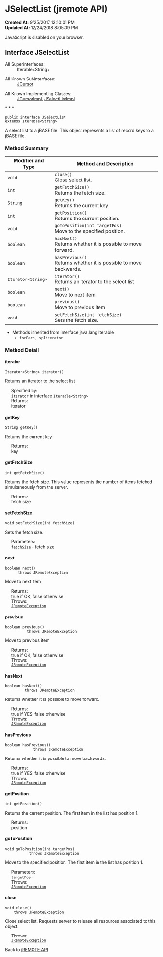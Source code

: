 # JSelectList (jremote API)

**Created At:** 9/25/2017 12:10:01 PM  
**Updated At:** 12/24/2018 8:05:09 PM  

<noscript><div>JavaScript is disabled on your browser.</div></noscript><!-- ========= START OF TOP NAVBAR ======= -->
<!--   -->

## Interface JSelectList

<dl><dt>All Superinterfaces:</dt><dd>Iterable&lt;String&gt;</dd></dl><dl><dt>All Known Subinterfaces:</dt><dd><a href="/39248-jremote/com_jbase_jremote_jcursor" title="interface in com.jbase.jremote">JCursor</a></dd></dl><dl><dt>All Known Implementing Classes:</dt><dd><a href="/39250-io/com_jbase_jremote_io_jcursorimpl" title="class in com.jbase.jremote.io">JCursorImpl</a>, <a href="/39250-io/com_jbase_jremote_io_JSelectListImpl" title="class in com.jbase.jremote.io">JSelectListImpl</a></dd></dl>
* * *


```
public interface JSelectList
extends Iterable<String>
```

A select list to a jBASE file.
This object represents a list of record keys to a jBASE file.

<!--   -->

### Method Summary


| Modifier and Type<br> | Method and Description<br> |
| --- | --- |
| `void`<br> | `close()`<br>Close select list.<br> |
| `int`<br> | `getFetchSize()`<br>Returns the fetch size.<br> |
| `String`<br> | `getKey()`<br>Returns the current key<br> |
| `int`<br> | `getPosition()`<br>Returns the current position.<br> |
| `void`<br> | `goToPosition(int targetPos)`<br>Move to the specified position.<br> |
| `boolean`<br> | `hasNext()`<br>Returns whether it is possible to move forward.<br> |
| `boolean`<br> | `hasPrevious()`<br>Returns whether it is possible to move backwards.<br> |
| `Iterator<String>`<br> | `iterator()`<br>Returns an iterator to the select list<br> |
| `boolean`<br> | `next()`<br>Move to next item<br> |
| `boolean`<br> | `previous()`<br>Move to previous item<br> |
| `void`<br> | `setFetchSize(int fetchSize)`<br>Sets the fetch size.<br> |


- <!--   -->Methods inherited from interface java.lang.Iterable
    - `forEach, spliterator`

<!--   -->

### Method Detail
<!--   -->


#### iterator

```
Iterator<String> iterator()
```

Returns an iterator to the select list
<dl><dt style="margin-left: 20px;"><span class="overrideSpecifyLabel">Specified by:</span></dt><dd style="margin-left: 20px;"><code>iterator</code> in interface <code>Iterable&lt;String&gt;</code></dd><dt style="margin-left: 20px;"><span class="returnLabel">Returns:</span></dt><dd style="margin-left: 20px;">iterator</dd></dl>




#### getKey

```
String getKey()
```

Returns the current key
<dl><dt style="margin-left: 20px;"><span class="returnLabel">Returns:</span></dt><dd style="margin-left: 20px;">key</dd></dl>


#### getFetchSize

```
int getFetchSize()
```

Returns the fetch size. This value represents the number of items fetched simultaneously from the server.
<dl><dt style="margin-left: 20px;"><span class="returnLabel">Returns:</span></dt><dd style="margin-left: 20px;">fetch size</dd></dl>


#### setFetchSize

```
void setFetchSize(int fetchSize)
```

Sets the fetch size.
<dl><dt style="margin-left: 20px;"><span class="paramLabel">Parameters:</span></dt><dd style="margin-left: 20px;"><code>fetchSize</code> - fetch size</dd></dl>


#### next

```
boolean next()
      throws JRemoteException
```

Move to next item
<dl><dt style="margin-left: 20px;"><span class="returnLabel">Returns:</span></dt><dd style="margin-left: 20px;">true if OK, false otherwise</dd><dt style="margin-left: 20px;"><span class="throwsLabel">Throws:</span></dt><dd style="margin-left: 20px;"><code><a href="/39248-jremote/com_jbase_jremote_jremoteexception" title="class in com.jbase.jremote">JRemoteException</a></code></dd></dl>


#### previous

```
boolean previous()
          throws JRemoteException
```

Move to previous item
<dl><dt style="margin-left: 20px;"><span class="returnLabel">Returns:</span></dt><dd style="margin-left: 20px;">true if OK, false otherwise</dd><dt style="margin-left: 20px;"><span class="throwsLabel">Throws:</span></dt><dd style="margin-left: 20px;"><code><a href="/39248-jremote/com_jbase_jremote_jremoteexception" title="class in com.jbase.jremote">JRemoteException</a></code></dd></dl>


#### hasNext

```
boolean hasNext()
         throws JRemoteException
```

Returns whether it is possible to move forward.
<dl><dt style="margin-left: 20px;"><span class="returnLabel">Returns:</span></dt><dd style="margin-left: 20px;">true if YES, false otherwise</dd><dt style="margin-left: 20px;"><span class="throwsLabel">Throws:</span></dt><dd style="margin-left: 20px;"><code><a href="/39248-jremote/com_jbase_jremote_jremoteexception" title="class in com.jbase.jremote">JRemoteException</a></code></dd></dl>


#### hasPrevious

```
boolean hasPrevious()
             throws JRemoteException
```

Returns whether it is possible to move backwards.
<dl><dt style="margin-left: 20px;"><span class="returnLabel">Returns:</span></dt><dd style="margin-left: 20px;">true if YES, false otherwise</dd><dt style="margin-left: 20px;"><span class="throwsLabel">Throws:</span></dt><dd style="margin-left: 20px;"><code><a href="/39248-jremote/com_jbase_jremote_jremoteexception" title="class in com.jbase.jremote">JRemoteException</a></code></dd></dl>


#### getPosition

```
int getPosition()
```

Returns the current position. The first item in the list has position 1.
<dl><dt style="margin-left: 20px;"><span class="returnLabel">Returns:</span></dt><dd style="margin-left: 20px;">position</dd></dl>


#### goToPosition

```
void goToPosition(int targetPos)
           throws JRemoteException
```

Move to the specified position. The first item in the list has position 1.
<dl><dt style="margin-left: 20px;"><span class="paramLabel">Parameters:</span></dt><dd style="margin-left: 20px;"><code>targetPos</code> -</dd><dt style="margin-left: 20px;"><span class="throwsLabel">Throws:</span></dt><dd style="margin-left: 20px;"><code><a href="/39248-jremote/com_jbase_jremote_jremoteexception" title="class in com.jbase.jremote">JRemoteException</a></code></dd></dl>


#### close

```
void close()
    throws JRemoteException
```

Close select list. Requests server to release all resources associated to this object.
<dl><dt style="margin-left: 20px;"><span class="throwsLabel">Throws:</span></dt><dd style="margin-left: 20px;"><code><a href="/39248-jremote/com_jbase_jremote_jremoteexception" title="class in com.jbase.jremote">JRemoteException</a></code></dd></dl>
<!-- ========= END OF CLASS DATA ========= --><!-- ======= START OF BOTTOM NAVBAR ====== -->
<!--   -->

Back to [jREMOTE API](com_jbase_jremote_package-summary)
